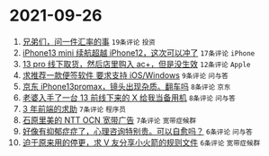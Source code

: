 # 2021-09-26

1. [兄弟们，问一件汇率的事](https://www.v2ex.com/t/804242) `19条评论` `投资`
1. [iPhone13 mini 续航超越 iPhone12，这次可以冲了](https://www.v2ex.com/t/804252) `17条评论` `iPhone`
1. [13 pro 线下取货，然后店里购入 ac+，但是没生效](https://www.v2ex.com/t/804245) `12条评论` `Apple`
1. [求推荐一款便签软件 要求支持 iOS/Windows](https://www.v2ex.com/t/804254) `9条评论` `问与答`
1. [京东 iPhone13promax，镜头出现杂质。翻车吗](https://www.v2ex.com/t/804244) `8条评论` `京东`
1. [老婆入手了一台 13 前线下来的 X 给我当备用机](https://www.v2ex.com/t/804243) `8条评论` `问与答`
1. [3 年前端的求助](https://www.v2ex.com/t/804264) `7条评论` `程序员`
1. [石原里美的 NTT OCN 宽带广告](https://www.v2ex.com/t/804248) `7条评论` `宽带症候群`
1. [好像有抑郁症症了，心理咨询特别贵。可以自愈吗？](https://www.v2ex.com/t/804266) `6条评论` `问与答`
1. [迫于原来用的停更，求 V 友分享小火箭的规则文件](https://www.v2ex.com/t/804251) `6条评论` `宽带症候群`
